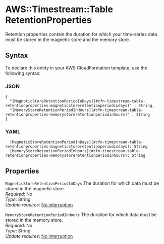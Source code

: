# AWS::Timestream::Table RetentionProperties<a name="aws-properties-timestream-table-retentionproperties"></a>

Retention properties contain the duration for which your time\-series data must be stored in the magnetic store and the memory store\. 

## Syntax<a name="aws-properties-timestream-table-retentionproperties-syntax"></a>

To declare this entity in your AWS CloudFormation template, use the following syntax:

### JSON<a name="aws-properties-timestream-table-retentionproperties-syntax.json"></a>

```
{
  "[MagneticStoreRetentionPeriodInDays](#cfn-timestream-table-retentionproperties-magneticstoreretentionperiodindays)" : String,
  "[MemoryStoreRetentionPeriodInHours](#cfn-timestream-table-retentionproperties-memorystoreretentionperiodinhours)" : String
}
```

### YAML<a name="aws-properties-timestream-table-retentionproperties-syntax.yaml"></a>

```
  [MagneticStoreRetentionPeriodInDays](#cfn-timestream-table-retentionproperties-magneticstoreretentionperiodindays): String
  [MemoryStoreRetentionPeriodInHours](#cfn-timestream-table-retentionproperties-memorystoreretentionperiodinhours): String
```

## Properties<a name="aws-properties-timestream-table-retentionproperties-properties"></a>

`MagneticStoreRetentionPeriodInDays`  <a name="cfn-timestream-table-retentionproperties-magneticstoreretentionperiodindays"></a>
The duration for which data must be stored in the magnetic store\.   
*Required*: No  
*Type*: String  
*Update requires*: [No interruption](https://docs.aws.amazon.com/AWSCloudFormation/latest/UserGuide/using-cfn-updating-stacks-update-behaviors.html#update-no-interrupt)

`MemoryStoreRetentionPeriodInHours`  <a name="cfn-timestream-table-retentionproperties-memorystoreretentionperiodinhours"></a>
The duration for which data must be stored in the memory store\.   
*Required*: No  
*Type*: String  
*Update requires*: [No interruption](https://docs.aws.amazon.com/AWSCloudFormation/latest/UserGuide/using-cfn-updating-stacks-update-behaviors.html#update-no-interrupt)
